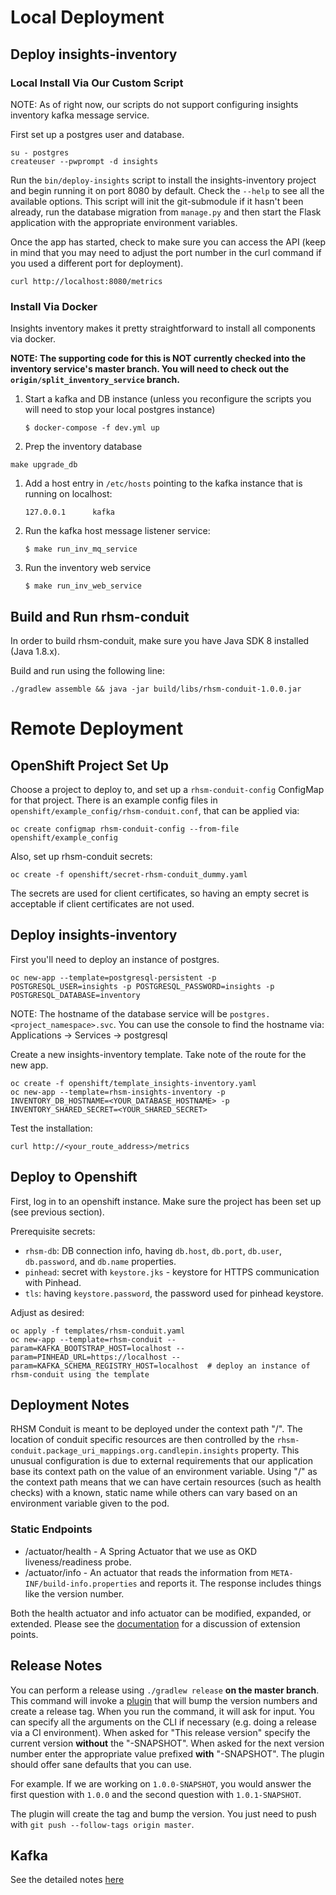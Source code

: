 # Local Deployment

## Deploy insights-inventory

### Local Install Via Our Custom Script

NOTE: As of right now, our scripts do not support configuring insights inventory kafka message service.

First set up a postgres user and database.

```
su - postgres
createuser --pwprompt -d insights
```

Run the `bin/deploy-insights` script to install the insights-inventory
project and begin running it on port 8080 by default. Check the `--help`
to see all the available options. This script will init the
git-submodule if it hasn't been already, run the database migration from
`manage.py` and then start the Flask application with the appropriate
environment variables.

Once the app has started, check to make sure you can access the API
(keep in mind that you may need to adjust the port number in the curl
command if you used a different port for deployment).

```
curl http://localhost:8080/metrics
```

### Install Via Docker

Insights inventory makes it pretty straightforward to install all components via docker.

**NOTE: The supporting code for this is NOT currently checked into the inventory service's master branch. You will
need to check out the ```origin/split_inventory_service``` branch.**


1. Start a kafka and DB instance (unless you reconfigure the scripts you will need to stop your local postgres instance)
    ```
    $ docker-compose -f dev.yml up
    ```

1. Prep the inventory database
```
make upgrade_db
```

1. Add a host entry in ```/etc/hosts``` pointing to the kafka instance that is running on localhost:
    ```
    127.0.0.1      kafka
    ```

1. Run the kafka host message listener service:
    ```
    $ make run_inv_mq_service
    ```

1. Run the inventory web service
    ```
    $ make run_inv_web_service
    ```


## Build and Run rhsm-conduit

In order to build rhsm-conduit, make sure you have Java SDK 8 installed
(Java 1.8.x).

Build and run using the following line:

```
./gradlew assemble && java -jar build/libs/rhsm-conduit-1.0.0.jar
```

# Remote Deployment

## OpenShift Project Set Up

Choose a project to deploy to, and set up a `rhsm-conduit-config`
ConfigMap for that project. There is an example config files in
`openshift/example_config/rhsm-conduit.conf`, that can be applied via:

```
oc create configmap rhsm-conduit-config --from-file openshift/example_config
```

Also, set up rhsm-conduit secrets:

```
oc create -f openshift/secret-rhsm-conduit_dummy.yaml
```

The secrets are used for client certificates, so having an empty secret
is acceptable if client certificates are not used.

## Deploy insights-inventory

First you'll need to deploy an instance of postgres.
```
oc new-app --template=postgresql-persistent -p POSTGRESQL_USER=insights -p POSTGRESQL_PASSWORD=insights -p POSTGRESQL_DATABASE=inventory
```

NOTE: The hostname of the database service will be
`postgres.<project_namespace>.svc`. You can use the console to find the
hostname via: Applications -> Services -> postgresql

Create a new insights-inventory template. Take note of the route for the
new app.

```
oc create -f openshift/template_insights-inventory.yaml
oc new-app --template=rhsm-insights-inventory -p INVENTORY_DB_HOSTNAME=<YOUR_DATABASE_HOSTNAME> -p INVENTORY_SHARED_SECRET=<YOUR_SHARED_SECRET>
```

Test the installation:
```
curl http://<your_route_address>/metrics
```

## Deploy to Openshift

First, log in to an openshift instance. Make sure the project has been
set up (see previous section).

Prerequisite secrets:

- `rhsm-db`: DB connection info, having `db.host`, `db.port`, `db.user`, `db.password`, and `db.name` properties.
- `pinhead`: secret with `keystore.jks` - keystore for HTTPS communication with Pinhead.
- `tls`: having `keystore.password`, the password used for pinhead keystore.

Adjust as desired:

```
oc apply -f templates/rhsm-conduit.yaml
oc new-app --template=rhsm-conduit --param=KAFKA_BOOTSTRAP_HOST=localhost --param=PINHEAD_URL=https://localhost --param=KAFKA_SCHEMA_REGISTRY_HOST=localhost  # deploy an instance of rhsm-conduit using the template
```

## Deployment Notes

RHSM Conduit is meant to be deployed under the context path "/". The
location of conduit specific resources are then controlled by the
`rhsm-conduit.package_uri_mappings.org.candlepin.insights` property.
This unusual configuration is due to external requirements that our
application base its context path on the value of an environment
variable. Using "/" as the context path means that we can have certain
resources (such as health checks) with a known, static name while others
can vary based on an environment variable given to the pod.

### Static Endpoints

* /actuator/health - A Spring Actuator that we use as OKD
  liveness/readiness probe.
* /actuator/info - An actuator that reads the information from
  `META-INF/build-info.properties` and reports it. The response includes
  things like the version number.

Both the health actuator and info actuator can be modified, expanded, or
extended. Please see the
[documentation](https://docs.spring.io/spring-boot/docs/current/reference/html/production-ready-endpoints.html)
for a discussion of extension points.

## Release Notes

You can perform a release using `./gradlew release` **on the master
branch**. This command will invoke a
[plugin](https://github.com/researchgate/gradle-release) that will bump
the version numbers and create a release tag. When you run the command,
it will ask for input. You can specify all the arguments on the CLI if
necessary (e.g. doing a release via a CI environment). When asked for
"This release version" specify the current version **without** the
"-SNAPSHOT". When asked for the next version number enter the
appropriate value prefixed **with** "-SNAPSHOT". The plugin should offer
sane defaults that you can use.

For example. If we are working on `1.0.0-SNAPSHOT`, you would answer the
first question with `1.0.0` and the second question with
`1.0.1-SNAPSHOT`.

The plugin will create the tag and bump the version. You just need to
push with `git push --follow-tags origin master`.

## Kafka

See the detailed notes [here](README-kafka.md)
